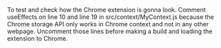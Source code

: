 To test and check how the Chrome extension is gonna look. Comment useEffects on line 10 and line 19 in src/context/MyContext.js because the Chrome storage API only works in Chrome context and not in any other webpage. Uncomment those lines before making a build and loading the extension to Chrome.
